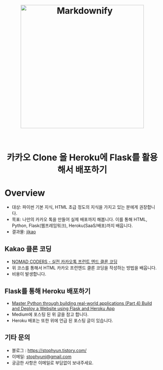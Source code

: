<h1 align="center">
  <br>
  <a href="http://jikao.herokuapp.com/"><img src="https://user-images.githubusercontent.com/43984584/53229776-7bce7d80-36c8-11e9-9fb7-b7614cc4bead.png" alt="Markdownify" width="400"></a>
  <br>
  
  <br>
</h1>

<h1 align="center"> 카카오 Clone 을 Heroku에 Flask를 활용해서 배포하기 
</p>

# Overview

- 대상: 파이썬 기본 지식, HTML 초급 정도의 지식을 가지고 있는 분에게 권장합니다.
- 목표: 나만의 카카오 톡을 만들어 실제 배포까지 해봅니다. 이를 통해 HTML, Python, Flask(웹프레임워크), Heroku(SaaS/배포)까지 배웁니다.
- 결과물: [jikao](http://jikao.herokuapp.com/)

## Kakao 클론 코딩

- [NOMAD CODERS - 실전 카카오톡 프런트 엔드 클론 코딩](https://academy.nomadcoders.co/p/kakaoclone_practice)
- 위 코스를 통해서 HTML 카카오 프런엔드 클론 코딩을 작성하는 방법을 배웁니다.
- 비용이 발생합니다.

## Flask를 통해 Heroku 배포하기

- [Master Python through building real-world applications (Part 4)
  Build and Deploy a Website using Flask and Heroku App](https://towardsdatascience.com/master-python-through-building-real-world-applications-part-4-7a72ae77e741)
- Medium에 포스팅 된 위 글을 참고 합니다.
- Heroku 배포는 또한 위에 언급 된 포스팅 글이 있습니다.

## 기타 문의

- 블로그 : https://stophyun.tistory.com/
- 이메일: stophyuni@gmail.com
- 궁금한 사항은 이메일로 부담없이 보내주세요.
